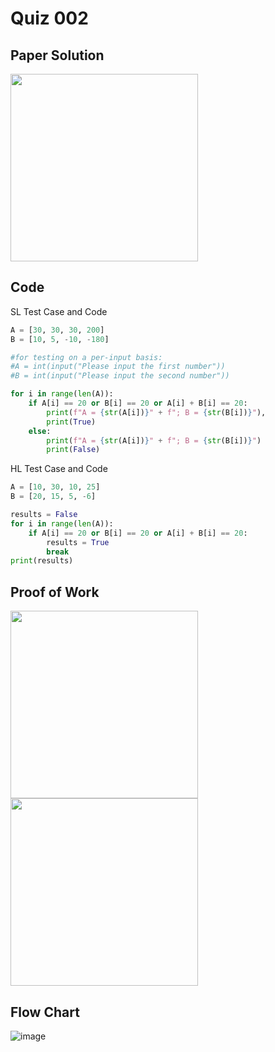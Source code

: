 # Quiz 002

## Paper Solution
<img src = "https://github.com/user-attachments/assets/497a847f-b678-42a0-b2bc-429a3ccaae43" width = "300">


## Code
SL Test Case and Code
```.py
A = [30, 30, 30, 200]
B = [10, 5, -10, -180]

#for testing on a per-input basis:
#A = int(input("Please input the first number"))
#B = int(input("Please input the second number"))

for i in range(len(A)):
    if A[i] == 20 or B[i] == 20 or A[i] + B[i] == 20:
        print(f"A = {str(A[i])}" + f"; B = {str(B[i])}"),
        print(True)
    else:
        print(f"A = {str(A[i])}" + f"; B = {str(B[i])}")
        print(False)
```
HL Test Case and Code
```.py
A = [10, 30, 10, 25]
B = [20, 15, 5, -6]

results = False
for i in range(len(A)):
    if A[i] == 20 or B[i] == 20 or A[i] + B[i] == 20:
        results = True
        break
print(results)
```

## Proof of Work
<img src = "https://github.com/user-attachments/assets/ccf8535f-3df8-4f2d-8126-422f92a5df2f" width = "300">
<img src = "https://github.com/user-attachments/assets/47314147-7c06-479d-a3e6-b86efaf2ad3e" width = 300">

## Flow Chart
![image](https://github.com/user-attachments/assets/9039a555-6d9c-49a2-9756-085fd83119ef)

